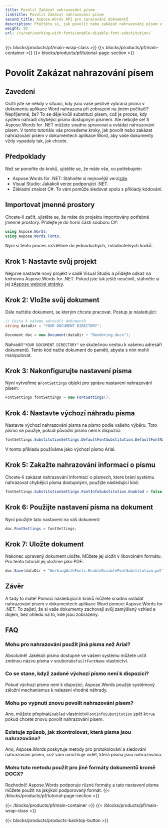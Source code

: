 ```yaml
---
title: Povolit Zakázat nahrazování písem
linktitle: Povolit Zakázat nahrazování písem
second_title: Aspose.Words API pro zpracování dokumentů
description: Přečtěte si, jak povolit nebo zakázat nahrazování písem v dokumentech aplikace Word pomocí Aspose.Words for .NET. Zajistěte, aby vaše dokumenty vypadaly konzistentně na všech platformách.
weight: 10
url: /cs/net/working-with-fonts/enable-disable-font-substitution/
---
```


{{< blocks/products/pf/main-wrap-class >}}
{{< blocks/products/pf/main-container >}}
{{< blocks/products/pf/tutorial-page-section >}}

# Povolit Zakázat nahrazování písem

## Zavedení

Ocitli jste se někdy v situaci, kdy jsou vaše pečlivě vybraná písma v dokumentu aplikace Word nahrazena při zobrazení na jiném počítači? Nepříjemné, že? To se děje kvůli substituci písem, což je proces, kdy systém nahradí chybějící písmo dostupným písmem. Ale nebojte se! S Aspose.Words for .NET můžete snadno spravovat a ovládat nahrazování písem. V tomto tutoriálu vás provedeme kroky, jak povolit nebo zakázat nahrazování písem v dokumentech aplikace Word, aby vaše dokumenty vždy vypadaly tak, jak chcete.

## Předpoklady

Než se ponoříte do kroků, ujistěte se, že máte vše, co potřebujete:

-  Aspose.Words for .NET: Stáhněte si nejnovější verzi[zde](https://releases.aspose.com/words/net/).
- Visual Studio: Jakákoli verze podporující .NET.
- Základní znalost C#: To vám pomůže sledovat spolu s příklady kódování.

## Importovat jmenné prostory

Chcete-li začít, ujistěte se, že máte do projektu importovány potřebné jmenné prostory. Přidejte je do horní části souboru C#:

```csharp
using Aspose.Words;
using Aspose.Words.Fonts;
```

Nyní si tento proces rozdělíme do jednoduchých, zvládnutelných kroků.

## Krok 1: Nastavte svůj projekt

Nejprve nastavte nový projekt v sadě Visual Studio a přidejte odkaz na knihovnu Aspose.Words for .NET. Pokud jste tak ještě neučinili, stáhněte si jej z[Aspose webové stránky](https://releases.aspose.com/words/net/).

## Krok 2: Vložte svůj dokument

Dále načtěte dokument, se kterým chcete pracovat. Postup je následující:

```csharp
// Cesta k vašemu adresáři dokumentů
string dataDir = "YOUR DOCUMENT DIRECTORY";

Document doc = new Document(dataDir + "Rendering.docx");
```

 Nahradit`"YOUR DOCUMENT DIRECTORY"` se skutečnou cestou k vašemu adresáři dokumentů. Tento kód načte dokument do paměti, abyste s ním mohli manipulovat.

## Krok 3: Nakonfigurujte nastavení písma

 Nyní vytvoříme a`FontSettings` objekt pro správu nastavení nahrazování písem:

```csharp
FontSettings fontSettings = new FontSettings();
```

## Krok 4: Nastavte výchozí náhradu písma

Nastavte výchozí nahrazování písma na písmo podle vašeho výběru. Toto písmo se použije, pokud původní písmo není k dispozici:

```csharp
fontSettings.SubstitutionSettings.DefaultFontSubstitution.DefaultFontName = "Arial";
```

V tomto příkladu používáme jako výchozí písmo Arial.

## Krok 5: Zakažte nahrazování informací o písmu

Chcete-li zakázat nahrazování informací o písmech, které brání systému nahrazovat chybějící písma dostupnými, použijte následující kód:

```csharp
fontSettings.SubstitutionSettings.FontInfoSubstitution.Enabled = false;
```

## Krok 6: Použijte nastavení písma na dokument

Nyní použijte tato nastavení na váš dokument:

```csharp
doc.FontSettings = fontSettings;
```

## Krok 7: Uložte dokument

Nakonec upravený dokument uložte. Můžete jej uložit v libovolném formátu. Pro tento tutoriál jej uložíme jako PDF:

```csharp
doc.Save(dataDir + "WorkingWithFonts.EnableDisableFontSubstitution.pdf");
```

## Závěr

A tady to máte! Pomocí následujících kroků můžete snadno ovládat nahrazování písem v dokumentech aplikace Word pomocí Aspose.Words for .NET. To zajistí, že si vaše dokumenty zachovají svůj zamýšlený vzhled a dojem, bez ohledu na to, kde jsou zobrazeny.

## FAQ

### Mohu pro nahrazování použít jiná písma než Arial?

 Absolutně! Jakékoli písmo dostupné ve vašem systému můžete určit změnou názvu písma v souboru`DefaultFontName` vlastnictví.

### Co se stane, když zadané výchozí písmo není k dispozici?

Pokud výchozí písmo není k dispozici, Aspose.Words použije systémový záložní mechanismus k nalezení vhodné náhrady.

### Mohu po vypnutí znovu povolit nahrazování písem?

 Ano, můžete přepínat`Enabled` vlastnictví`FontInfoSubstitution` zpět k`true` pokud chcete znovu povolit nahrazování písem.

### Existuje způsob, jak zkontrolovat, která písma jsou nahrazována?

Ano, Aspose.Words poskytuje metody pro protokolování a sledování nahrazování písem, což vám umožňuje vidět, která písma jsou nahrazována.

### Mohu tuto metodu použít pro jiné formáty dokumentů kromě DOCX?

Rozhodně! Aspose.Words podporuje různé formáty a tato nastavení písma můžete použít na jakýkoli podporovaný formát.
{{< /blocks/products/pf/tutorial-page-section >}}

{{< /blocks/products/pf/main-container >}}
{{< /blocks/products/pf/main-wrap-class >}}

{{< blocks/products/products-backtop-button >}}
